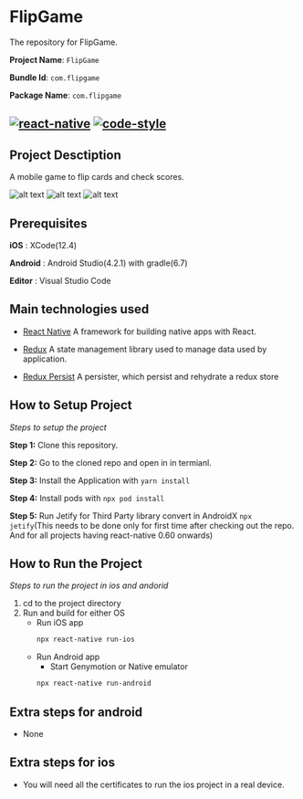 # FlipGame

The repository for FlipGame.

**Project Name**: `FlipGame`

**Bundle Id**: `com.flipgame`

**Package Name**: `com.flipgame`

[![react-native](https://img.shields.io/badge/react--native-0.64.2-brightgreen)](https://facebook.github.io/react-native/docs/getting-started) [![code-style](https://img.shields.io/badge/code%20style-standard%20JS-brightgreen)](https://standardjs.com/)
---

##  Project Desctiption
A mobile game to flip cards and check scores. 

![alt text](https://github.com/justjd1992/FlipGame/blob/main/Home.png?raw=true) ![alt text](https://github.com/justjd1992/FlipGame/blob/main/Score.png?raw=true) ![alt text](https://github.com/justjd1992/FlipGame/blob/main/Play.png?raw=true)

## Prerequisites

**iOS** : XCode(12.4)

**Android** : Android Studio(4.2.1) with gradle(6.7)

**Editor** : Visual Studio Code

## Main technologies used

- [React Native](https://github.com/facebook/react-native)
A framework for building native apps with React.

- [Redux](http://redux.js.org/)
A state management library used to manage data used by application.

- [Redux Persist](https://github.com/rt2zz/redux-persist)
A persister, which persist and rehydrate a redux store

## How to Setup Project

_Steps to setup the project_

**Step 1:** Clone this repository.

**Step 2:** Go to the cloned repo and open in in termianl.

**Step 3:** Install the Application with `yarn install`

**Step 4:** Install pods with `npx pod install`

**Step 5:** Run Jetify for Third Party library convert in AndroidX `npx jetify`(This needs to be done only for first time after checking out the repo. And for all projects having react-native 0.60 onwards)

## How to Run the Project

_Steps to run the project in ios and andorid_

1. cd to the project directory
2. Run and build for either OS
    * Run iOS app
        ```bash 
        npx react-native run-ios
        ```
    * Run Android app
      * Start Genymotion or Native emulator
      ```bash 
      npx react-native run-android
      ```

## Extra steps for android

- None

## Extra steps for ios

- You will need all the certificates to run the ios project in a real device.
 